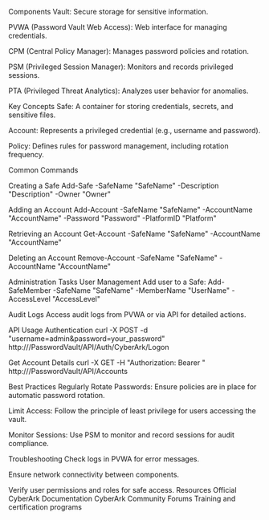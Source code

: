 Components
Vault: Secure storage for sensitive information.

PVWA (Password Vault Web Access): Web interface for managing credentials.

CPM (Central Policy Manager): Manages password policies and rotation.

PSM (Privileged Session Manager): Monitors and records privileged sessions.

PTA (Privileged Threat Analytics): Analyzes user behavior for anomalies.

Key Concepts
Safe: A container for storing credentials, secrets, and sensitive files.

Account: Represents a privileged credential (e.g., username and password).

Policy: Defines rules for password management, including rotation frequency.

Common Commands

Creating a Safe
Add-Safe -SafeName "SafeName" -Description "Description" -Owner "Owner"

Adding an Account
Add-Account -SafeName "SafeName" -AccountName "AccountName" -Password "Password" -PlatformID "Platform"

Retrieving an Account
Get-Account -SafeName "SafeName" -AccountName "AccountName"

Deleting an Account
Remove-Account -SafeName "SafeName" -AccountName "AccountName"

Administration Tasks
User Management
Add user to a Safe: Add-SafeMember -SafeName "SafeName" -MemberName "UserName" -AccessLevel "AccessLevel"

Audit Logs
Access audit logs from PVWA or via API for detailed actions.

API Usage
Authentication
curl -X POST -d "username=admin&password=your_password" http://<PVWA>/PasswordVault/API/Auth/CyberArk/Logon

Get Account Details
curl -X GET -H "Authorization: Bearer <token>" http://<PVWA>/PasswordVault/API/Accounts

Best Practices
Regularly Rotate Passwords: Ensure policies are in place for automatic password rotation.

Limit Access: Follow the principle of least privilege for users accessing the vault.

Monitor Sessions: Use PSM to monitor and record sessions for audit compliance.

Troubleshooting
Check logs in PVWA for error messages.

Ensure network connectivity between components.

Verify user permissions and roles for safe access.
Resources
Official CyberArk Documentation
CyberArk Community Forums
Training and certification programs
